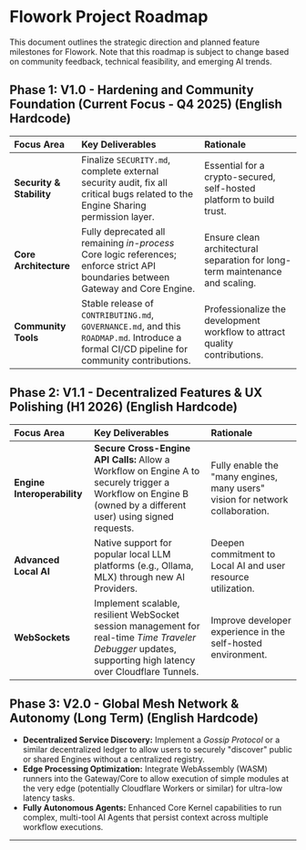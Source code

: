 # Flowork Project Roadmap

This document outlines the strategic direction and planned feature milestones for Flowork. Note that this roadmap is subject to change based on community feedback, technical feasibility, and emerging AI trends.

## Phase 1: V1.0 - Hardening and Community Foundation (Current Focus - Q4 2025) (English Hardcode)

| Focus Area | Key Deliverables | Rationale |
| :--- | :--- | :--- |
| **Security & Stability** | Finalize `SECURITY.md`, complete external security audit, fix all critical bugs related to the Engine Sharing permission layer. | Essential for a crypto-secured, self-hosted platform to build trust. |
| **Core Architecture** | Fully deprecated all remaining *in-process* Core logic references; enforce strict API boundaries between Gateway and Core Engine. | Ensure clean architectural separation for long-term maintenance and scaling. |
| **Community Tools** | Stable release of `CONTRIBUTING.md`, `GOVERNANCE.md`, and this `ROADMAP.md`. Introduce a formal CI/CD pipeline for community contributions. | Professionalize the development workflow to attract quality contributions. |

## Phase 2: V1.1 - Decentralized Features & UX Polishing (H1 2026) (English Hardcode)

| Focus Area | Key Deliverables | Rationale |
| :--- | :--- | :--- |
| **Engine Interoperability** | **Secure Cross-Engine API Calls:** Allow a Workflow on Engine A to securely trigger a Workflow on Engine B (owned by a different user) using signed requests. | Fully enable the "many engines, many users" vision for network collaboration. |
| **Advanced Local AI** | Native support for popular local LLM platforms (e.g., Ollama, MLX) through new AI Providers. | Deepen commitment to Local AI and user resource utilization. |
| **WebSockets** | Implement scalable, resilient WebSocket session management for real-time *Time Traveler Debugger* updates, supporting high latency over Cloudflare Tunnels. | Improve developer experience in the self-hosted environment. |

## Phase 3: V2.0 - Global Mesh Network & Autonomy (Long Term) (English Hardcode)

* **Decentralized Service Discovery:** Implement a *Gossip Protocol* or a similar decentralized ledger to allow users to securely "discover" public or shared Engines without a centralized registry.
* **Edge Processing Optimization:** Integrate WebAssembly (WASM) runners into the Gateway/Core to allow execution of simple modules at the very edge (potentially Cloudflare Workers or similar) for ultra-low latency tasks.
* **Fully Autonomous Agents:** Enhanced Core Kernel capabilities to run complex, multi-tool AI Agents that persist context across multiple workflow executions.

---